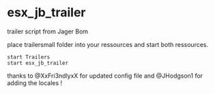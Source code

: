 # esx_jb_trailer

trailer script from Jager Bom

place trailersmall folder into your ressources and start both ressources.

```
start Trailers
start esx_jb_trailer
```
thanks to @XxFri3ndlyxX for updated config file and @JHodgson1 for adding the locales !
